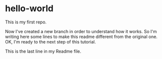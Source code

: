 # hello-world
This is my first repo.

Now I've created a new branch in order to understand how it works.
So I'm writing here some lines to make this readme different from the original one.
OK, I'm ready to the next step of this tutorial.

This is the last line in my Readme file.